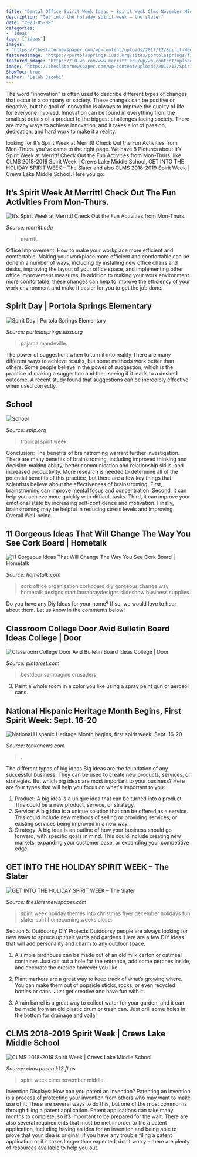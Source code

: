 ```yaml
---
title: "Dental Office Spirit Week Ideas ~ Spirit Week Clms November Middle"
description: "Get into the holiday spirit week – the slater"
date: "2023-05-08"
categories:
- "ideas"
tags: ["ideas"]
images:
- "https://theslaternewspaper.com/wp-content/uploads/2017/12/Spirit-Week-Flyer.jpeg"
featuredImage: "https://portolasprings.iusd.org/sites/portolasprings/files/images/events/pajama_day.jpg"
featured_image: "https://i0.wp.com/www.merritt.edu/wp/wp-content/uploads/2016/11/11-27-16-JPEG-Spirirt-Week-Flyer-Ability-and-unity-1.jpg?fit=1200%2C927&amp;ssl=1"
image: "https://theslaternewspaper.com/wp-content/uploads/2017/12/Spirit-Week-Flyer.jpeg"
ShowToc: true
author: "Lelah Jacobi"
---
```



The word "innovation" is often used to describe different types of changes that occur in a company or society. These changes can be positive or negative, but the goal of innovation is always to improve the quality of life for everyone involved. Innovation can be found in everything from the smallest details of a product to the biggest challenges facing society. There are many ways to achieve innovation, and it takes a lot of passion, dedication, and hard work to make it a reality.

	

		
looking for It’s Spirit Week at Merritt! Check Out the Fun Activities from Mon-Thurs. you've came to the right page. We have 8 Pictures about It’s Spirit Week at Merritt! Check Out the Fun Activities from Mon-Thurs. like CLMS 2018-2019 Spirit Week | Crews Lake Middle School, GET INTO THE HOLIDAY SPIRIT WEEK – The Slater and also CLMS 2018-2019 Spirit Week | Crews Lake Middle School. Here you go:
		
    
## It’s Spirit Week At Merritt! Check Out The Fun Activities From Mon-Thurs.

<img loading=lazy src="https://i0.wp.com/www.merritt.edu/wp/wp-content/uploads/2016/11/11-27-16-JPEG-Spirirt-Week-Flyer-Ability-and-unity-1.jpg?fit=1200%2C927&amp;ssl=1" onerror="this.onerror=null;this.src='https://tse1.mm.bing.net/th?id=OIP.0OYXS2aBTgIPM2xyjuRL-QHaFu&amp;pid=15.1';" alt="It’s Spirit Week at Merritt! Check Out the Fun Activities from Mon-Thurs.">

_Source: merritt.edu_

>merritt. 

	

Office Improvement: How to make your workplace more efficient and comfortable.
Making your workplace more efficient and comfortable can be done in a number of ways, including by installing new office chairs and desks, improving the layout of your office space, and implementing other office improvement measures. In addition to making your work environment more comfortable, these changes can help to improve the efficiency of your work environment and make it easier for you to get the job done.

    
## Spirit Day | Portola Springs Elementary

<img loading=lazy src="https://portolasprings.iusd.org/sites/portolasprings/files/images/events/pajama_day.jpg" onerror="this.onerror=null;this.src='https://tse1.mm.bing.net/th?id=OIP.-ULM_EWG3ayD12VQKMHKRwHaD7&amp;pid=15.1';" alt="Spirit Day | Portola Springs Elementary">

_Source: portolasprings.iusd.org_

>pajama mandeville. 

	

The power of suggestion: when to turn it into reality
There are many different ways to achieve results, but some methods work better than others. Some people believe in the power of suggestion, which is the practice of making a suggestion and then seeing if it leads to a desired outcome. A recent study found that suggestions can be incredibly effective when used correctly.

    
## School

<img loading=lazy src="http://www.splp.org/28_Grades_5-6_Spirit_Week_Tropical_Day_Mar_2014.jpg" onerror="this.onerror=null;this.src='https://tse1.mm.bing.net/th?id=OIP.jAuEDvnl9q9gqR-GMSQTngHaDp&amp;pid=15.1';" alt="School">

_Source: splp.org_

>tropical spirit week. 

	

Conclusion: The benefits of brainstroming warrant further investigation.
There are many benefits of brainstroming, including improved thinking and decision-making ability, better communication and relationship skills, and increased productivity. More research is needed to determine all of the potential benefits of this practice, but there are a few key things that scientists believe about the effectiveness of brainstroming. First, brainstroming can improve mental focus and concentration. Second, it can help you achieve more quickly with difficult tasks. Third, it can improve your emotional state by increasing self-confidence and motivation. Finally, brainstroming may be helpful in reducing stress levels and improving Overall Well-being.

    
## 11 Gorgeous Ideas That Will Change The Way You See Cork Board | Hometalk

<img loading=lazy src="https://cdn-fastly.hometalk.com/media/2016/12/14/3645254/s-11-gorgeous-ideas-that-will-change-the-way-you-see-cork-board.jpg?size=1600x1000&amp;nocrop=1" onerror="this.onerror=null;this.src='https://tse1.mm.bing.net/th?id=OIP.zy9atIv9qPauoY3Q6Zb_HgHaFj&amp;pid=15.1';" alt="11 Gorgeous Ideas That Will Change The Way You See Cork Board | Hometalk">

_Source: hometalk.com_

>cork office organization corkboard diy gorgeous change way hometalk designs start laurabraydesigns slideshow business supplies. 

	

Do you have any Diy Ideas for your home? If so, we would love to hear about them. Let us know in the comments below!

    
## Classroom College Door Avid Bulletin Board Ideas College | Door

<img loading=lazy src="https://i.pinimg.com/originals/09/56/b5/0956b5ed60a81bc840dceb602bb6d699.jpg" onerror="this.onerror=null;this.src='https://tse1.mm.bing.net/th?id=OIP.as4hP7cAyDUQVTJ2A5892wHaJ6&amp;pid=15.1';" alt="Classroom College Door Avid Bulletin Board Ideas College | Door">

_Source: pinterest.com_

>bestdoor sembagine crusaders. 

	

3. Paint a whole room in a color you like using a spray paint gun or aerosol cans.

    
## National Hispanic Heritage Month Begins, First Spirit Week: Sept. 16-20

<img loading=lazy src="https://tonkanews.com/wp-content/uploads/2019/09/End-of-Season-Sale-Flyer-Layout.png" onerror="this.onerror=null;this.src='https://tse1.mm.bing.net/th?id=OIP.KOmwyhVKL5ZAU6UyoqYh0gHaKX&amp;pid=15.1';" alt="National Hispanic Heritage Month begins, first spirit week: Sept. 16-20">

_Source: tonkanews.com_

>. 

	

The different types of big ideas
Big ideas are the foundation of any successful business. They can be used to create new products, services, or strategies. But which big ideas are most important to your business? Here are four types that will help you focus on what's important to you: 
1. Product: A big idea is a unique idea that can be turned into a product. This could be a new product, service, or strategy. 
2. Service: A big idea is a unique solution that can be offered as a service. This could include new methods of selling or providing services, or existing services being improved in a new way. 
3. Strategy: A big idea is an outline of how your business should go forward, with specific goals in mind. This could include creating new markets, expanding your customer base, or expanding your competitive edge.

    
## GET INTO THE HOLIDAY SPIRIT WEEK – The Slater

<img loading=lazy src="https://theslaternewspaper.com/wp-content/uploads/2017/12/Spirit-Week-Flyer.jpeg" onerror="this.onerror=null;this.src='https://tse1.mm.bing.net/th?id=OIP.AJhkKEeKG_dgL3WDYmZ5MgHaJh&amp;pid=15.1';" alt="GET INTO THE HOLIDAY SPIRIT WEEK – The Slater">

_Source: theslaternewspaper.com_

>spirit week holiday themes into christmas flyer december holidays fun slater spirt homecoming weeks close. 

	

Section 5: Outdoorsy DIY Projects
Outdoorsy people are always looking for new ways to spruce up their yards and gardens. Here are a few DIY ideas that will add personality and charm to any outdoor space.
1. A simple birdhouse can be made out of an old milk carton or oatmeal container. Just cut out a hole for the entrance, add some perches inside, and decorate the outside however you like.

2. Plant markers are a great way to keep track of what’s growing where. You can make them out of popsicle sticks, rocks, or even recycled bottles or cans. Just get creative and have fun with it!

3. A rain barrel is a great way to collect water for your garden, and it can be made from an old plastic drum or trash can. Just drill some holes in the bottom for drainage and voila!

    
## CLMS 2018-2019 Spirit Week | Crews Lake Middle School

<img loading=lazy src="http://clms.pasco.k12.fl.us/wp-content/uploads/clms/2018/10/Spirit-Week-Poster-Updated.jpg" onerror="this.onerror=null;this.src='https://tse3.mm.bing.net/th?id=OIP.X0H6dmuDvXZoAHuyG4PWVQHaLH&amp;pid=15.1';" alt="CLMS 2018-2019 Spirit Week | Crews Lake Middle School">

_Source: clms.pasco.k12.fl.us_

>spirit week clms november middle. 

	

Invention Displays: How can you patent an invention?
Patenting an invention is a process of protecting your invention from others who may want to make use of it. There are several ways to do this, but one of the most common is through filing a patent application. Patent applications can take many months to complete, so it’s important to be prepared for the wait. There are also several requirements that must be met in order to file a patent application, including having an idea for an invention and being able to prove that your idea is original. If you have any trouble filing a patent application or if it takes longer than expected, don’t worry – there are plenty of resources available to help you out.

